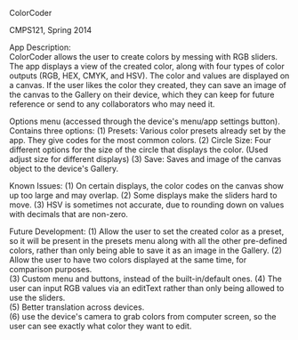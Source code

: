 ColorCoder

CMPS121, Spring 2014

App Description:  
ColorCoder allows the user to create colors by messing with RGB sliders.  The app displays a view of the created color, along with four types of color outputs (RGB, HEX, CMYK, and HSV).   The color and values are displayed on a canvas.  If the user likes the color they created, they can save an image of the canvas to the Gallery on their device, which they can keep for future reference or send to any collaborators who may need it.  

Options menu (accessed through the device's menu/app settings button). Contains three options:
(1) Presets: Various color presets already set by the app.  They give codes for the most common colors.
(2) Circle Size:  Four different options for the size of the circle that displays the color.  (Used adjust size for different displays)
(3) Save:  Saves and image of the canvas object to the device's Gallery.

Known Issues:
(1) On certain displays, the color codes on the canvas show up too large and may overlap.
(2) Some displays make the sliders hard to move.
(3) HSV is sometimes not accurate, due to rounding down on values with decimals that are non-zero. 

Future Development: 
(1) Allow the user to set the created color as a preset, so it will be present in the presets menu along with all the other pre-defined colors, rather than only being able to save it as an image in the Gallery. 
(2) Allow the user to have two colors displayed at the same time, for comparison purposes.  
(3) Custom menu and buttons, instead of the built-in/default ones.
(4) The user can input RGB values via an editText rather than only being allowed to use the sliders.  
(5) Better translation across devices.  
(6) use the device's camera to grab colors from computer screen, so the user can see exactly what color they want to edit.  
